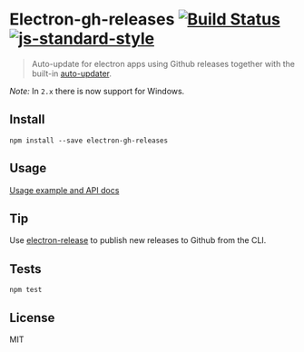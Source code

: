 # Electron-gh-releases [![Build Status](https://travis-ci.org/jenslind/electron-gh-releases.svg?branch=master)](https://travis-ci.org/jenslind/electron-gh-releases) [![js-standard-style](https://img.shields.io/badge/code%20style-standard-brightgreen.svg?style=flat)](https://github.com/feross/standard)
> Auto-update for electron apps using Github releases together with the built-in [auto-updater](https://github.com/atom/electron/blob/master/docs/api/auto-updater.md).

*Note:* In `2.x` there is now support for Windows.

## Install

```
npm install --save electron-gh-releases
```

## Usage

[Usage example and API docs](https://github.com/jenslind/electron-gh-releases/docs/2.x)

## Tip

Use [electron-release](https://github.com/jenslind/electron-release) to publish new releases to Github from the CLI.

## Tests

```
npm test
```

## License
MIT
